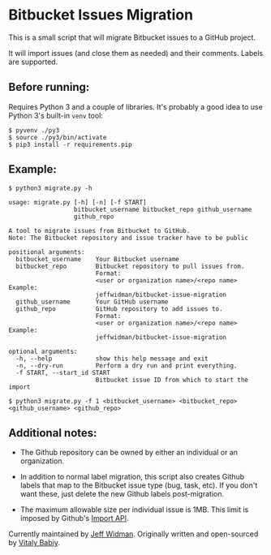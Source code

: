 # Bitbucket Issues Migration

This is a small script that will migrate Bitbucket issues to a GitHub project.

It will import issues (and close them as needed) and their comments. Labels are
supported.

## Before running:

Requires Python 3 and a couple of libraries. It's probably a good idea to use Python 3's built-in `venv` tool:

    $ pyvenv ./py3
    $ source ./py3/bin/activate
    $ pip3 install -r requirements.pip

## Example:

    $ python3 migrate.py -h
    
    usage: migrate.py [-h] [-n] [-f START]
                      bitbucket_username bitbucket_repo github_username
                      github_repo

    A tool to migrate issues from Bitbucket to GitHub.
    Note: The Bitbucket repository and issue tracker have to be public

    positional arguments:
      bitbucket_username    Your Bitbucket username
      bitbucket_repo        Bitbucket repository to pull issues from.
                            Format:
                            <user or organization name>/<repo name> Example:
                            jeffwidman/bitbucket-issue-migration
      github_username       Your GitHub username
      github_repo           GitHub repository to add issues to.
                            Format:
                            <user or organization name>/<repo name> Example:
                            jeffwidman/bitbucket-issue-migration

    optional arguments:
      -h, --help            show this help message and exit
      -n, --dry-run         Perform a dry run and print everything.
      -f START, --start_id START
                            Bitbucket issue ID from which to start the import

    $ python3 migrate.py -f 1 <bitbucket_username> <bitbucket_repo> <github_username> <github_repo>

## Additional notes:

* The Github repository can be owned by either an individual or an organization.

* In addition to normal label migration, this script also creates Github labels
that map to the Bitbucket issue type (bug, task, etc). If you don't want these,
just delete the new Github labels post-migration.

* The maximum allowable size per individual issue is 1MB. This limit is
imposed by Github's
[Import API](https://gist.github.com/jonmagic/5282384165e0f86ef105).



Currently maintained by [Jeff Widman](http://www.jeffwidman.com/).
Originally written and open-sourced by [Vitaly Babiy](http://www.howsthe.com/).
